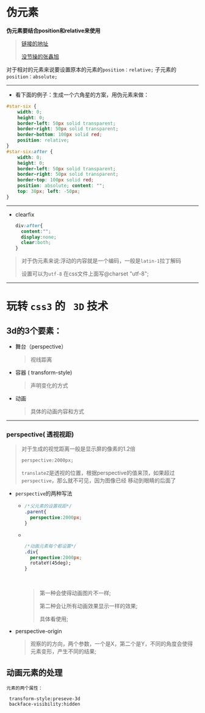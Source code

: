 # 伪元素

**伪元素要结合position和relative来使用**

> [链接的地址](http://nicolasgallagher.com/multiple-backgrounds-and-borders-with-css2/)
>
> [没节操的张鑫旭](http://www.zhangxinxu.com/wordpress/2012/09/css3-3d-transform-perspective-animate-transition/)

对于相对的元素来说要设置原本的元素的`position：relative;` 子元素的 `position：absolute;`  

***

* 看下面的例子：生成一个六角星的方案，用伪元素来做：

```css
#star-six {
	width: 0;
	height: 0; 
	border-left: 50px solid transparent; 
	border-right: 50px solid transparent; 
	border-bottom: 100px solid red; 
	position: relative;
}
#star-six:after {
	width: 0;
	height: 0;
	border-left: 50px solid transparent;
	border-right: 50px solid transparent;
	border-top: 100px solid red;
	position: absolute; content: "";
	top: 30px; left: -50px;
} 
```

***

* clearfix

  ```css
  div:after{
    content:"";
    display:none;
    clear:both;
  }
  ```

> 对于伪元素来说:浮动的内容就是一个编码，一般是`latin-1`拉丁解码
>
> 设置可以为`utf-8` 在css文件上面写@charset "utf-8";

***



# 玩转 `css3` 的 ` 3D` 技术

##  3d的3个要素：

* 舞台（perspective）

  > 视线距离

* 容器  ( transform-style)

  > 声明变化的方式

* 动画

  > 具体的动画内容和方式

***

### perspective( 透视视距)

> 对于生成的视觉距离一般是显示屏的像素的1.2倍
>
> ```css
> perspective:2000px;
> ```
>
> `translateZ`是透视的位置，根据perspective的值来顶，如果超过`perspective`，那么就不可见，因为图像已经 移动到眼睛的后面了

 *  `perspective`的两种写法

     *  ```css
        /*父元素的设置视距*/
        .parent{
          perspective:2000px;
        }
        ```

     *  ​

        ```css
        /*动画元素每个都设置*/
        .div{
          perspective:2000px;
          rotateY(45deg);
        }
        ```

        ​

        > 第一种会使得动画图片不一样;
        >
        > 第二种会让所有动画效果显示一样的效果;
        >
        > 具体看使用;

* perspective-origin

  > 观察的的方向，两个参数，一个是X，第二个是Y，不同的角度会使得		元素变形，产生不同的结果;		

## 动画元素的处理

	元素的两个属性：
	
	 transform-style:preseve-3d
	 backface-visibility:hidden

